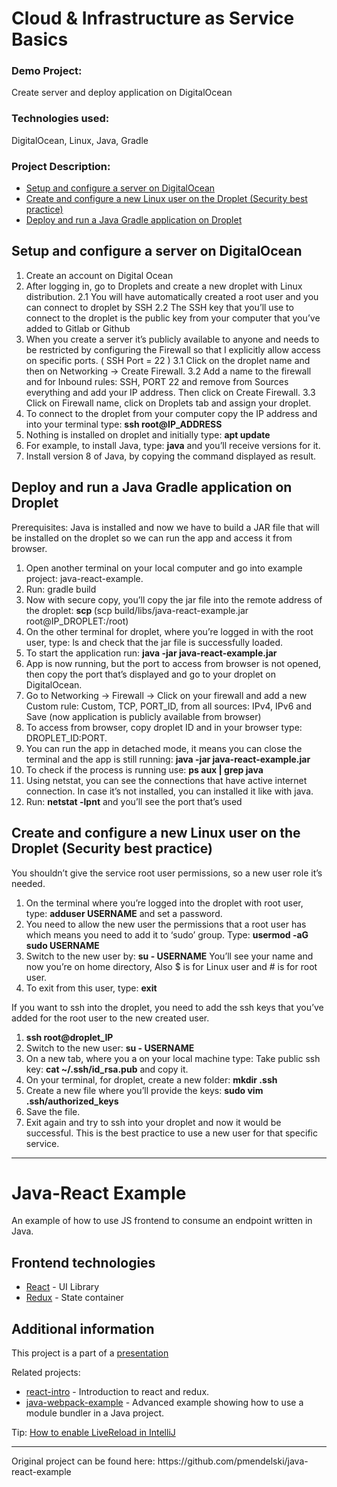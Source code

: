# Cloud & Infrastructure as Service Basics

### Demo Project:
Create server and deploy application on DigitalOcean

### Technologies used:
DigitalOcean, Linux, Java, Gradle

### Project Description:
- [Setup and configure a server on DigitalOcean](#digitalOcean)
- [Create and configure a new Linux user on the Droplet
(Security best practice)](#configure-linux-on-droplet)
- [Deploy and run a Java Gradle application on Droplet](#deploy-java-app)

## Setup and configure a server on DigitalOcean

 1. Create an account on Digital Ocean
 2. After logging in, go to Droplets and create a new droplet with Linux distribution.
      2.1 You will have automatically created a root user and you can connect to droplet by SSH
      2.2 The SSH key that you’ll use to connect to the droplet is the public key from your computer that you’ve added to Gitlab or Github
  3. When you create a server it’s publicly available to anyone and needs to be restricted by configuring the Firewall so that I explicitly allow access on specific ports. ( SSH Port = 22 )
      3.1 Click on the droplet name and then on Networking -> Create Firewall.
      3.2 Add a name to the firewall and for Inbound rules: SSH, PORT 22 and remove from Sources everything and add your IP address. Then click on Create Firewall.
      3.3 Click on Firewall name, click on Droplets tab and assign your droplet.
  4. To connect to the droplet from your computer copy the IP address and into your terminal type: **ssh root@IP_ADDRESS**
  5. Nothing is installed on droplet and initially type: **apt update**
  6. For example, to install Java, type: **java** and you’ll receive versions for it.
  7. Install version 8 of Java, by copying the command displayed as result.

## Deploy and run a Java Gradle application on Droplet

Prerequisites: Java is installed and now we have to build a JAR file that will be installed on the droplet so we can run the app and access it from browser.
   1. Open another terminal on your local computer and go into example project: java-react-example.
   2. Run: gradle build
   3. Now with secure copy, you’ll copy the jar file into the remote address of the droplet: **scp <file locally> <destination>** (scp build/libs/java-react-example.jar root@IP_DROPLET:/root)
   4. On the other terminal for droplet, where you’re logged in with the root user, type: ls and check that the jar file is successfully loaded.
   5. To start the application run: **java -jar java-react-example.jar**
   6. App is now running, but the port to access from browser is not opened, then copy the port that’s displayed and go to your droplet on DigitalOcean.
   7. Go to Networking -> Firewall -> Click on your firewall and add a new Custom rule: Custom, TCP, PORT_ID, from all sources: IPv4, IPv6 and Save (now application is publicly available from browser)
   8. To access from browser, copy droplet ID and in your browser type: DROPLET_ID:PORT.
   9. You can run the app in detached mode, it means you can close the terminal and the app is still running: **java -jar java-react-example.jar**
   10. To check if the process is running use: **ps aux | grep java**
   11. Using netstat, you can see the connections that have active internet connection. In case it’s not installed, you can installed it like with java.
   12. Run: **netstat -lpnt** and you’ll see the port that’s used

## Create and configure a new Linux user on the Droplet (Security best practice)

You shouldn’t give the service root user permissions, so a new user role it’s needed.
  1. On the terminal where you’re logged into the droplet with root user, type: **adduser USERNAME** and set a password.
  2. You need to allow the new user the permissions that a root user has which means you need to add it to ‘sudo’ group. Type: **usermod -aG sudo USERNAME**
 3. Switch to the new user by: **su - USERNAME**
You’ll see your name and now you’re on home directory, Also $ is for Linux user and # is for root user.
 4. To exit from this user, type: **exit**
 
If you want to ssh into the droplet, you need to add the ssh keys that you’ve added for the root user to the new created user.
  1. **ssh root@droplet_IP**
  2. Switch to the new user: **su - USERNAME**
  3. On a new tab, where you a on your local machine type: Take public ssh key: **cat ~/.ssh/id_rsa.pub** and copy it.
  4. On your terminal, for droplet, create a new folder: **mkdir .ssh**
  5.  Create a new file where you’ll provide the keys: **sudo vim .ssh/authorized_keys**
  6. Save the file.
  7. Exit again and try to ssh into your droplet and now it would be successful.
This is the best practice to use a new user for that specific service.
  
<hr/>

# Java-React Example

An example of how to use JS frontend to consume an endpoint written in Java.

## Frontend technologies

- [React](https://facebook.github.io/react/) - UI Library
- [Redux](http://redux.js.org/) - State container

## Additional information

This project is a part of a [presentation](https://docs.google.com/presentation/d/1-yZhsM43cyWWDVn6EUtK_wc39FAv-19_jwsKXlTe2o8/edit?usp=sharing)

Related projects:

- [react-intro](https://github.com/mendlik/react-intro) - Introduction to react and redux.
- [java-webpack-example](https://github.com/mendlik/java-webpack-example) - Advanced example showing how to use a module bundler in  a Java project.

Tip: [How to enable LiveReload in IntelliJ](http://stackoverflow.com/a/35895848/2284884)

<hr/>
Original project can be found here: https://github.com/pmendelski/java-react-example 
